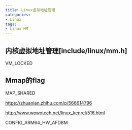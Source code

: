 ```yaml
---
title: Linux虚拟地址管理
categories: 
- Linux
tags:
- Linux MM
---
```

## 内核虚拟地址管理[include/linux/mm.h]
VM_LOCKED


## Mmap的flag

MAP_SHARED

https://zhuanlan.zhihu.com/p/566614796

http://www.wowotech.net/linux_kenrel/516.html

CONFIG_ARM64_HW_AFDBM


